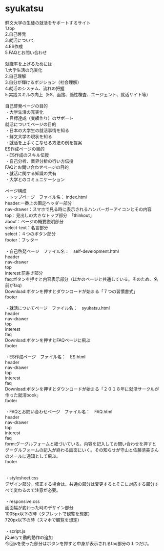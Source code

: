 # syukatsu

鮮文大学の生徒の就活をサポートするサイト<br>
1.top<br>
2.自己啓発<br>
3.就活について<br>
4.ES作成<br>
5.FAQとお問い合わせ<br>
<br>
就職率を上げるためには<br>
1.大学生活の充実化<br>
2.自己理解<br>
3.自分が輝けるポジション（社会理解）<br>
4.就活のシステム、流れの把握<br>
5.実践スキルの向上（ES、面接、適性検査、エージェント、就活サイト等）<br>
<br>
自己啓発ページの目的<br>
・大学生活の充実化<br>
・目標達成（実績作り）のサポート<br>
就活についてページの目的<br>
・日本の大学生の就活事情を知る<br>
・鮮文大学の現状を知る<br>
・就活を上手くこなせる方法の例を提案<br>
ES作成ページの目的<br>
・ES作成のスキル伝授<br>
・自己分析、業界分析の行い方伝授<br>
FAQとお問い合わせページの目的<br>
・就活に関する知識の共有<br>
・大学とのコミュニケーション<br>
<br>
ページ構成 <br>
・トップページ　ファイル名： index.html<br>
header:一番上の固定ヘッダー部分<br>
nav-drawer：スマホで見る時に表示されるハンバーガーアイコンとその内容<br>
top：見出しの大きなトップ部分　「thinkout」<br>
about：ページの概要説明部分<br>
select-text：名言部分<br>
select：４つのボタン部分<br>
footer：フッター<br>
<br>
・自己啓発ページ　ファイル名：　self-development.html<br>
header<br>
nav-drawer<br>
top<br>
interest:前書き部分<br>
faq:ボタンを押すと内容表示部分（ほかのページと共通している。そのため、名前がfaq)<br>
Download:ボタンを押すとダウンロードが始まる「７つの習慣書式」<br>
footer<br>
<br>
・就活についてページ　ファイル名：　syukatsu.html<br>
header<br>
nav-drawer<br>
top<br>
interest<br>
faq<br>
Download:ボタンを押すとFAQページに飛ぶ<br>
footer<br>
<br>
・ES作成ページ　ファイル名：　ES.html<br>
header<br>
nav-drawer<br>
top<br>
interest<br>
faq<br>
Download:ボタンを押すとダウンロードが始まる「２０１８年に就活サークルが作った就活book」<br>
footer<br>
<br>
・FAQとお問い合わせページ　ファイル名：　FAQ.html<br>
header<br>
nav-drawer<br>
top<br>
interest<br>
faq<br>
form:グーグルフォームと紐づいている。内容を記入してお問い合わせを押すとグーグルフォームの記入が終わる画面にいく。その知らせが守山と佐藤清美さんのメールに通知として飛ぶ。<br>
footer<br>
<br>
<br>
・stylesheet.css<br>
デザイン部分。修正する場合は、共通の部分は変更するとそこに対応する部分すべて変わるので注意が必要。<br>
<br>
・responsive.css<br>
画面幅が変わった時のデザイン部分<br>
1005px以下の時（タブレットで観覧を想定）<br>
720px以下の時（スマホで観覧を想定）<br>
<br>
・script.js<br>
jQueryで動的動作の追加<br>
今回jsを使った部分はボタンを押すと中身が表示されるfaq部分の１つだけ。<br>


